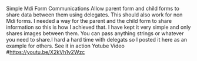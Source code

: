 Simple Mdi Form Communications
Allow parent form and child forms to share data between them using delegates. 
This should also work for non Mdi forms.
I needed a way for the parent and the child form to share information so this is how I achieved that.
I have kept it very simple and only shares images between them.
You can pass anything strings or whatever you need to share.I hard a hard time with delegats so I posted it here as an example for others.
See it in action Yotube Video
#https://youtu.be/X2kVh1v2Wzc
